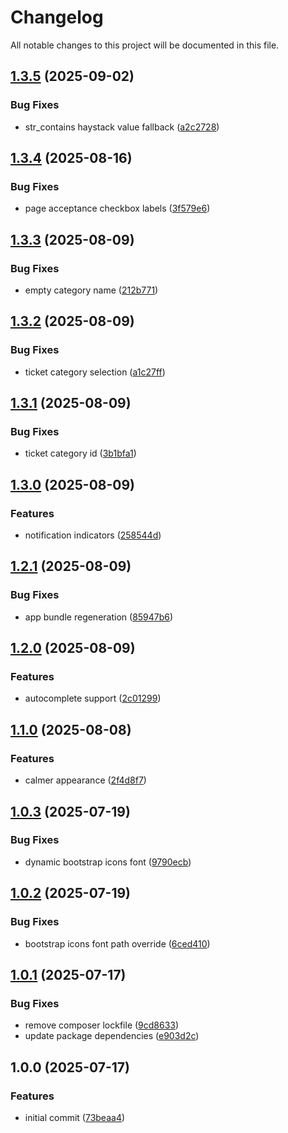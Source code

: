 # Changelog

All notable changes to this project will be documented in this file.

## [1.3.5](https://github.com/forepath/obms-theme-aurora/compare/v1.3.4...v1.3.5) (2025-09-02)


### Bug Fixes

* str_contains haystack value fallback ([a2c2728](https://github.com/forepath/obms-theme-aurora/commit/a2c2728b779c624482b4c3105c4ed85d2ff5d3e3))

## [1.3.4](https://github.com/forepath/obms-theme-aurora/compare/v1.3.3...v1.3.4) (2025-08-16)


### Bug Fixes

* page acceptance checkbox labels ([3f579e6](https://github.com/forepath/obms-theme-aurora/commit/3f579e69dfcbee61e3b6a741c686397ee8107704))

## [1.3.3](https://github.com/forepath/obms-theme-aurora/compare/v1.3.2...v1.3.3) (2025-08-09)


### Bug Fixes

* empty category name ([212b771](https://github.com/forepath/obms-theme-aurora/commit/212b7714a62eec99139e2e526368497d8e3eed12))

## [1.3.2](https://github.com/forepath/obms-theme-aurora/compare/v1.3.1...v1.3.2) (2025-08-09)


### Bug Fixes

* ticket category selection ([a1c27ff](https://github.com/forepath/obms-theme-aurora/commit/a1c27ff90e7cda246a70fb3be2e2ca63212b4732))

## [1.3.1](https://github.com/forepath/obms-theme-aurora/compare/v1.3.0...v1.3.1) (2025-08-09)


### Bug Fixes

* ticket category id ([3b1bfa1](https://github.com/forepath/obms-theme-aurora/commit/3b1bfa159a7119c8dbffc6336a74b1a56369cc12))

## [1.3.0](https://github.com/forepath/obms-theme-aurora/compare/v1.2.1...v1.3.0) (2025-08-09)


### Features

* notification indicators ([258544d](https://github.com/forepath/obms-theme-aurora/commit/258544d98fd3531e60f98d25285a9295837a777b))

## [1.2.1](https://github.com/forepath/obms-theme-aurora/compare/v1.2.0...v1.2.1) (2025-08-09)


### Bug Fixes

* app bundle regeneration ([85947b6](https://github.com/forepath/obms-theme-aurora/commit/85947b65a2a2427e1705ce653774aa08e5905e1b))

## [1.2.0](https://github.com/forepath/obms-theme-aurora/compare/v1.1.0...v1.2.0) (2025-08-09)


### Features

* autocomplete support ([2c01299](https://github.com/forepath/obms-theme-aurora/commit/2c0129929d4d7ea110a715cd549861a424d0c936))

## [1.1.0](https://github.com/forepath/obms-theme-aurora/compare/v1.0.3...v1.1.0) (2025-08-08)


### Features

* calmer appearance ([2f4d8f7](https://github.com/forepath/obms-theme-aurora/commit/2f4d8f785d72a35b5cbff5b3585aeda7fe27730f))

## [1.0.3](https://github.com/forepath/obms-theme-aurora/compare/v1.0.2...v1.0.3) (2025-07-19)


### Bug Fixes

* dynamic bootstrap icons font ([9790ecb](https://github.com/forepath/obms-theme-aurora/commit/9790ecb7639cdd7abeabd32bb35cf2ee489e3e76))

## [1.0.2](https://github.com/forepath/obms-theme-aurora/compare/v1.0.1...v1.0.2) (2025-07-19)


### Bug Fixes

* bootstrap icons font path override ([6ced410](https://github.com/forepath/obms-theme-aurora/commit/6ced4101a05b13461456cd6fa129717d21ec011b))

## [1.0.1](https://github.com/forepath/obms-theme-aurora/compare/v1.0.0...v1.0.1) (2025-07-17)


### Bug Fixes

* remove composer lockfile ([9cd8633](https://github.com/forepath/obms-theme-aurora/commit/9cd8633252fb7f2541350be3661c1e00f1a7f5ac))
* update package dependencies ([e903d2c](https://github.com/forepath/obms-theme-aurora/commit/e903d2ced43084fca592e796353e39ac1ff6a1d6))

## 1.0.0 (2025-07-17)


### Features

* initial commit ([73beaa4](https://github.com/forepath/obms-theme-aurora/commit/73beaa419e2b36de7d4b3f990650aaa9e154f5fc))
